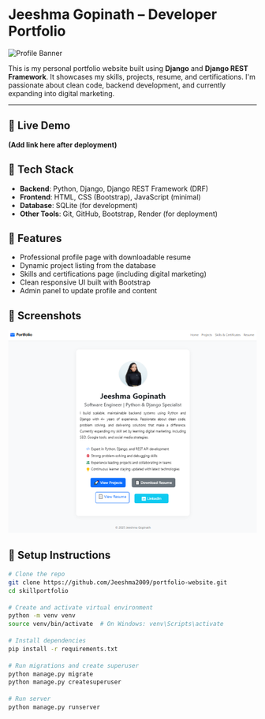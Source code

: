 # Jeeshma Gopinath – Developer Portfolio

![Profile Banner](https://img.shields.io/badge/Python-Django-blue?style=for-the-badge&logo=python&logoColor=white)

This is my personal portfolio website built using **Django** and **Django REST Framework**. It showcases my skills, projects, resume, and certifications. I'm passionate about clean code, backend development, and currently expanding into digital marketing.

---
## 🚀 Live Demo
**(Add link here after deployment)**

## 🔧 Tech Stack

- **Backend**: Python, Django, Django REST Framework (DRF)
- **Frontend**: HTML, CSS (Bootstrap), JavaScript (minimal)
- **Database**: SQLite (for development)
- **Other Tools**: Git, GitHub, Bootstrap, Render (for deployment)

## 📁 Features

- Professional profile page with downloadable resume
- Dynamic project listing from the database
- Skills and certifications page (including digital marketing)
- Clean responsive UI built with Bootstrap
- Admin panel to update profile and content

## 📸 Screenshots

![Screenshot](assets/preview.png)



## 🔨 Setup Instructions

```bash
# Clone the repo
git clone https://github.com/Jeeshma2009/portfolio-website.git
cd skillportfolio

# Create and activate virtual environment
python -m venv venv
source venv/bin/activate  # On Windows: venv\Scripts\activate

# Install dependencies
pip install -r requirements.txt

# Run migrations and create superuser
python manage.py migrate
python manage.py createsuperuser

# Run server
python manage.py runserver
